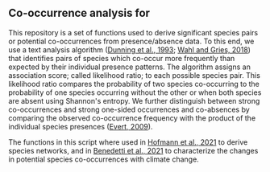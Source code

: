 ## Co-occurrence analysis for

This repository is a set of functions used to derive significant species pairs or potential co-occurrences from presence/absence data.
To this end, we use a text analysis algorithm ([Dunning et al., 1993](https://dl.acm.org/doi/10.5555/972450.972454); [Wahl and Gries, 2018](https://link.springer.com/chapter/10.1007/978-3-319-92582-0_5)) that identifies pairs of species which co-occur more frequently than expected by their individual presence patterns.
The algorithm assigns an association score; called likelihood ratio; to each possible species pair. This likelihood ratio compares the probability of two species
co-occurring to the probability of one species occurring without the other or when both species are absent using Shannon's entropy.
We further distinguish between strong co-occurrences and strong one-sided occurrences and co-absences by comparing the observed co-occurrence frequency with the 
product of the individual species presences ([Evert, 2009](https://api.semanticscholar.org/CorpusID:13224169)).

The functions in this script where used in [Hofmann et al., 2021](https://www.sciencedirect.com/science/article/pii/S0079661121000203) to derive species networks, 
and in [Benedetti et al., 2021](https://www.nature.com/articles/s41467-021-25385-x) to characterize the changes in potential species co-occurrences with climate change.


